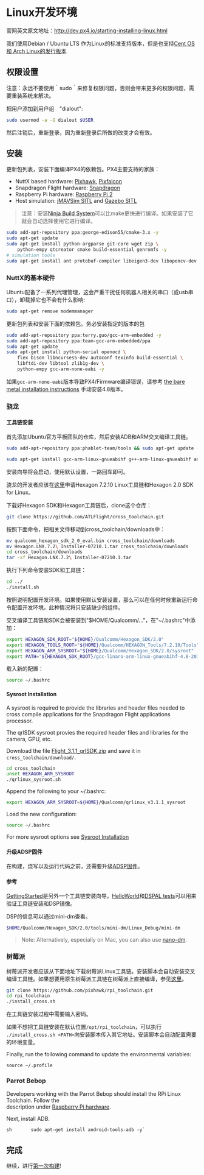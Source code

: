 # Linux开发环境
官网英文原文地址：http://dev.px4.io/starting-installing-linux.html

我们使用Debian / Ubuntu LTS 作为Linux的标准支持版本，但是也支持[Cent OS 和 Arch Linux的发行版本](../1_Getting-Started/adcanced_linux.md)

## 权限设置

<aside class="note">
注意：永远不要使用｀sudo｀来修复权限问题，否则会带来更多的权限问题，需要重装系统来解决。
</aside>

把用户添加到用户组　"dialout":

<div class="host-code"></div>

```sh
sudo usermod -a -G dialout $USER
```

然后注销后，重新登录，因为重新登录后所做的改变才会有效。

## 安装

更新包列表，安装下面编译PX4的依赖包。PX4主要支持的家族：

- NuttX based hardware: [Pixhawk](../5_Autopilot-Hardware/pixhawk.md), [Pixfalcon](../5_Autopilot-Hardware/pixfalcon.md)
- Snapdragon Flight hardware: [Snapdragon](../5_Autopilot-Hardware/snapgragon_flight.md)
- Raspberry Pi hardware: [Raspberry Pi 2](../5_Autopilot-Hardware/raspeberry_pi2.md)
- Host simulation: [jMAVSim SITL](../4_Simulation/basic_simulation.md) and [Gazebo SITL](../4_Simulation/gazebo_simulation.md)



> 注意：安装[Ninja Build System](https://fantasyjxf.gitbooks.io/px4-wiki/content/1_Getting-Started/adcanced_linux.html#Ninja构建系统)可以比make更快进行编译。如果安装了它就会自动选择使用它进行编译。




<div class="host-code"></div>

```sh
sudo add-apt-repository ppa:george-edison55/cmake-3.x -y
sudo apt-get update
sudo apt-get install python-argparse git-core wget zip \
    python-empy qtcreator cmake build-essential genromfs -y
# simulation tools
sudo apt-get install ant protobuf-compiler libeigen3-dev libopencv-dev openjdk-7-jdk openjdk-7-jre clang-3.5 lldb-3.5 -y
```

### NuttX的基本硬件

Ubuntu配备了一系列代理管理，这会严重干扰任何机器人相关的串口（或usb串口），卸载掉它也不会有什么影响:

<div class="host-code"></div>

```sh
sudo apt-get remove modemmanager
```

更新包列表和安装下面的依赖包。务必安装指定的版本的包

<div class="host-code"></div>

```sh
sudo add-apt-repository ppa:terry.guo/gcc-arm-embedded -y
sudo add-apt-repository ppa:team-gcc-arm-embedded/ppa
sudo apt-get update
sudo apt-get install python-serial openocd \
    flex bison libncurses5-dev autoconf texinfo build-essential \
    libftdi-dev libtool zlib1g-dev \
    python-empy gcc-arm-none-eabi -y
```

如果`gcc-arm-none-eabi`版本导致PX4/Firmware编译错误，请参考   [the bare metal installation instructions](../1_Getting-Started/adcanced_linux.md#toolchain-installation) 手动安装4.8版本。

### 骁龙

#### 工具链安装

首先添加Ubuntu官方平板团队的仓库，然后安装ADB和ARM交叉编译工具链。

<div class="host-code"></div>

```sh
sudo add-apt-repository ppa:phablet-team/tools && sudo apt-get update -y
```

<div class="host-code"></div>

```sh
sudo apt-get install gcc-arm-linux-gnueabihf g++-arm-linux-gnueabihf android-tools-adb android-tools-fastboot fakechroot fakeroot -y
```

安装向导将会启动，使用默认设置，一路回车即可。


骁龙的开发者应该在[这里](https://developer.qualcomm.com/software/hexagon-dsp-sdk/tool-request)申请Hexagon 7.2.10 Linux工具链和Hexagon 2.0 SDK for Linux。


下载好Hexagon SDK和Hexagon工具链后，clone这个仓库：

<div class="host-code"></div>

```sh
git clone https://github.com/ATLFlight/cross_toolchain.git
```

按照下面命令，把相关文件移动到cross_toolchain/downloads中：

<div class="host-code"></div>

```sh
mv qualcomm_hexagon_sdk_2_0_eval.bin cross_toolchain/downloads
mv Hexagon.LNX.7.2\ Installer-07210.1.tar cross_toolchain/downloads
cd cross_toolchain/downloads
tar -xf Hexagon.LNX.7.2\ Installer-07210.1.tar
```

执行下列命令安装SDK和工具链：

<div class="host-code"></div>

```sh
cd ../
./install.sh
```

按照说明配置开发环境。如果使用默认安装设置，那么可以在任何时候重新运行命令配置开发环境。此种情况将只安装缺少的组件。

交叉编译工具链和SDK会被安装到"$HOME/Qualcomm/..."，在"~/.bashrc"中添加：

<div class="host-code"></div>

```sh
export HEXAGON_SDK_ROOT="${HOME}/Qualcomm/Hexagon_SDK/2.0"
export HEXAGON_TOOLS_ROOT="${HOME}/Qualcomm/HEXAGON_Tools/7.2.10/Tools"
export HEXAGON_ARM_SYSROOT="${HOME}/Qualcomm/Hexagon_SDK/2.0/sysroot"
export PATH="${HEXAGON_SDK_ROOT}/gcc-linaro-arm-linux-gnueabihf-4.8-2013.08_linux/bin:$PATH"
```

载入新的配置：

<div class="host-code"></div>

```sh
source ~/.bashrc
```
#### Sysroot Installation

A sysroot is required to provide the libraries and header files needed to cross compile applications for the Snapdragon Flight applications processor.

The qrlSDK sysroot provies the required header files and libraries for the camera, GPU, etc.

Download the file [Flight\_3.1.1\_qrlSDK.zip](http://support.intrinsyc.com/attachments/download/690/Flight_3.1.1_qrlSDK.zip) and save it in `cross_toolchain/download/`.

```sh
cd cross_toolchain
unset HEXAGON_ARM_SYSROOT
./qrlinux_sysroot.sh
```

Append the following to your ~/.bashrc:

```sh
export HEXAGON_ARM_SYSROOT=${HOME}/Qualcomm/qrlinux_v3.1.1_sysroot
```

Load the new configuration:

```sh
source ~/.bashrc
```

For more sysroot options see [Sysroot Installation](https://github.com/ATLFlight/cross_toolchain/blob/sdk3/README.md#sysroot-installation)
#### 升级ADSP固件

在构建，烧写以及运行代码之前，还需要升级[ADSP固件](../12_Debugging-and-Advanced-Topics/advanced-snapdragon.md#updating-the-adsp-firmware)。

#### 参考

[GettingStarted](https://github.com/ATLFlight/ATLFlightDocs/blob/master/GettingStarted.md)是另外一个工具链安装向导。[HelloWorld](https://github.com/ATLFlight/HelloWorld)和[DSPAL tests](https://github.com/ATLFlight/dspal/tree/master/test/dspal_tester)可以用来验证工具链安装和DSP镜像。

DSP的信息可以通过mini-dm查看。

<div class="host-code"></div>

```sh
$HOME/Qualcomm/Hexagon_SDK/2.0/tools/mini-dm/Linux_Debug/mini-dm
```
> Note: Alternatively, especially on Mac, you can also use [nano-dm](https://github.com/kevinmehall/nano-dm).

### 树莓派

树莓派开发者应该从下面地址下载树莓派Linux工具链。安装脚本会自动安装交叉编译工具链。如果想要用原生树莓派工具链在树莓派上直接编译，参见[这里](../5_Autopilot-Hardware/raspeberry_pi2.md#native-builds-optional)。

<div class="host-code"></div>

```sh
git clone https://github.com/pixhawk/rpi_toolchain.git
cd rpi_toolchain
./install_cross.sh
```

在工具链安装过程中需要输入密码。

如果不想把工具链安装在默认位置```/opt/rpi_toolchain```，可以执行``` ./install_cross.sh <PATH>```向安装脚本传入其它地址。安装脚本会自动配置需要的环境变量。

Finally, run the following command to update the environmental variables:
```
source ~/.profile
```

### Parrot Bebop

Developers working with the Parrot Bebop should install the RPi Linux Toolchain. Follow the  
description under [Raspberry Pi hardware](raspberry-pi-hardware).

Next, install ADB.

``sh      
sudo apt-get install android-tools-adb -y` ``

## 完成

继续，进行[第一次构建](../1_Getting-Started/building_the_code.md)!
